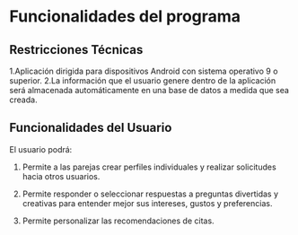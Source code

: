 # Funcionalidades del programa 

## Restricciones Técnicas
1.Aplicación dirigida para dispositivos Android con sistema operativo 9 o superior.
2.La información que el usuario genere dentro de la aplicación será almacenada automáticamente en una base de datos a medida que sea creada.

## Funcionalidades del Usuario
El usuario podrá:

1. Permite a las parejas crear perfiles individuales y realizar solicitudes hacia otros usuarios. 

2. Permite responder o seleccionar respuestas a preguntas divertidas y creativas para entender mejor sus intereses, gustos y preferencias. 

3. Permite personalizar las recomendaciones de citas.
